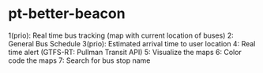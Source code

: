 # pt-better-beacon

 1(prio): Real time bus tracking (map with current location of buses) 
 2: General Bus Schedule
 3(prio): Estimated arrival time to user location
 4: Real time alert (GTFS-RT: Pullman Transit API)
 5: Visualize the maps
 6: Color code the maps
 7: Search for bus stop name

